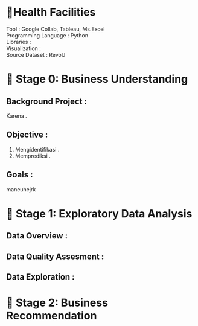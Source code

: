 # 📔**Health Facilities**
Tool : Google Collab, Tableau, Ms.Excel <br>
Programming Language : Python <br>
Libraries : <br>
Visualization : <br>
Source Dataset : RevoU <br>

# 📂 Stage 0: Business Understanding
## Background Project :
Karena .

## Objective :
1. Mengidentifikasi .
2. Memprediksi .

## Goals :
maneuhejrk
<br>

# 📂 Stage 1: Exploratory Data Analysis
## Data Overview :

## Data Quality Assesment :

## Data Exploration :

# 📂 Stage 2: Business Recommendation

